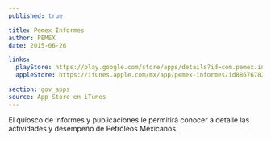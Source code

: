 ```yaml
---
published: true

title: Pemex Informes
author: PEMEX
date: 2015-06-26

links:
  playStore: https://play.google.com/store/apps/details?id=com.pemex.informes.android.sf
  appleStore: https://itunes.apple.com/mx/app/pemex-informes/id886767823?mt=8

section: gov_apps
source: App Store en iTunes
---
```

El quiosco de informes y publicaciones le permitirá conocer a detalle las actividades y desempeño de Petróleos Mexicanos.

